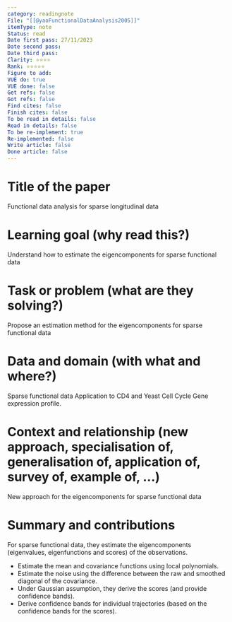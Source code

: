 ```yaml
---
category: readingnote
File: "[[@yaoFunctionalDataAnalysis2005]]"
itemType: note
Status: read
Date first pass: 27/11/2023
Date second pass: 
Date third pass: 
Clarity: ⭐️⭐️⭐️⭐️
Rank: ⭐️⭐️⭐️⭐️⭐️
Figure to add: 
VUE do: true
VUE done: false
Get refs: false
Got refs: false
Find cites: false
Finish cites: false
To be read in details: false
Read in details: false
To be re-implement: true
Re-implemented: false
Write article: false
Done article: false
---
```

# Title of the paper

Functional data analysis for sparse longitudinal data

# Learning goal (why read this?)

Understand how to estimate the eigencomponents for sparse functional data

# Task or problem (what are they solving?)

Propose an estimation method for the eigencomponents for sparse functional data

# Data and domain (with what and where?)

Sparse functional data
Application to CD4 and Yeast Cell Cycle Gene expression profile.

# Context and relationship (new approach, specialisation of, generalisation of, application of, survey of, example of, ...)

New approach for the eigencomponents for sparse functional data

# Summary and contributions

For sparse functional data, they estimate the eigencomponents (eigenvalues, eigenfunctions and scores) of the observations.
- Estimate the mean and covariance functions using local polynomials.
- Estimate the noise using the difference between the raw and smoothed diagonal of the covariance.
- Under Gaussian assumption, they derive the scores (and provide confidence bands).
- Derive confidence bands for individual trajectories (based on the confidence bands for the scores).
